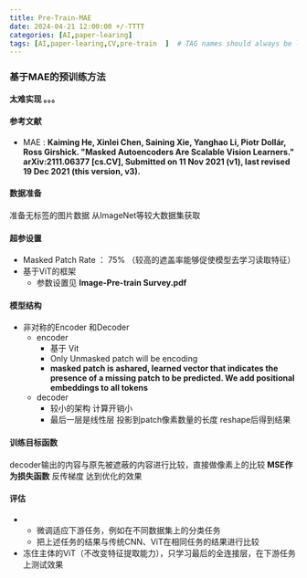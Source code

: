 ```yaml
---
title: Pre-Train-MAE
date: 2024-04-21 12:00:00 +/-TTTT
categories: [AI,paper-learing]
tags: [AI,paper-learing,CV,pre-train  ]  # TAG names should always be lowercase
---
```


### 基于MAE的预训练方法
**太难实现 。。。**
#### 参考文献
*  MAE : **Kaiming He, Xinlei Chen, Saining Xie, Yanghao Li, Piotr Dollár, Ross Girshick. "Masked Autoencoders Are Scalable Vision Learners." arXiv:2111.06377 [cs.CV], Submitted on 11 Nov 2021 (v1), last revised 19 Dec 2021 (this version, v3).**


#### 数据准备
准备无标签的图片数据 从ImageNet等较大数据集获取

#### 超参设置
* Masked Patch Rate ： 75% （较高的遮盖率能够促使模型去学习读取特征）
* 基于ViT的框架
  * 参数设置见 **Image-Pre-train Survey.pdf**

#### 模型结构
* 非对称的Encoder 和Decoder
  * encoder
    * 基于 Vit
    * Only Unmasked patch will be encoding
    * **masked patch is ashared, learned vector that indicates the presence of a missing patch to be predicted. We add positional embeddings to all tokens**
  * decoder
    * 较小的架构 计算开销小
    * 最后一层是线性层 投影到patch像素数量的长度 reshape后得到结果 

#### 训练目标函数
decoder输出的内容与原先被遮蔽的内容进行比较，直接做像素上的比较
**MSE作为损失函数**
反传梯度 达到优化的效果

#### 评估
* * 微调适应下游任务，例如在不同数据集上的分类任务
  * 把上述任务的结果与传统CNN、ViT在相同任务的结果进行比较
* 冻住主体的ViT（不改变特征提取能力），只学习最后的全连接层，在下游任务上测试效果